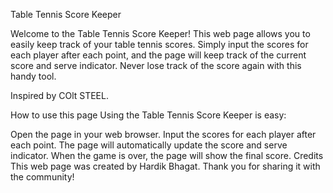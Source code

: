 Table Tennis Score Keeper


Welcome to the Table Tennis Score Keeper! This web page allows you to easily keep track of your table tennis scores. Simply input the scores for each player after each point, and the page will keep track of the current score and serve indicator. Never lose track of the score again with this handy tool.

Inspired by COlt STEEL.

How to use this page
Using the Table Tennis Score Keeper is easy:

Open the page in your web browser.
Input the scores for each player after each point. The page will automatically update the score and serve indicator.
When the game is over, the page will show the final score.
Credits
This web page was created by Hardik Bhagat. Thank you for sharing it with the community!
